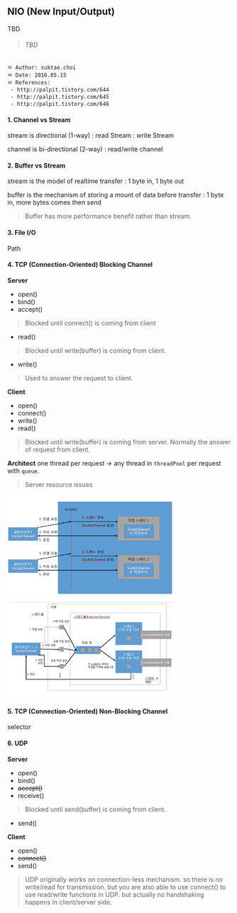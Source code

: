 ## NIO (New Input/Output)
TBD

>###### TBD

```
ㅁ Author: suktae.choi
ㅁ Date: 2016.05.15
ㅁ References:
 - http://palpit.tistory.com/644
 - http://palpit.tistory.com/645
 - http://palpit.tistory.com/646
```

#### 1. Channel vs Stream
stream is directional (1-way)
 : read Stream
 : write Stream

channel is bi-directional (2-way)
 : read/write channel

#### 2. Buffer vs Stream
stream is the model of realtime transfer
 : 1 byte in, 1 byte out

buffer is the mechanism of storing a mount of data before transfer
 : 1 byte in, more bytes comes then send

 > Buffer has more performance benefit rather than stream.

#### 3. File I/O
Path

#### 4. TCP (Connection-Oriented) Blocking Channel
**Server**
 - open()
 - bind()
 - accept()

> Blocked until connect() is coming from client

 - read()

> Blocked until write(buffer) is coming from client.  

 - write()

> Used to answer the request to client.

**Client**
 - open()
 - connect()
 - write()
 - read()

> Blocked until write(buffer) is coming from server. Normally the answer of request from client.

**Architect**
one thread per request -> any thread in `threadPool` per request with `queue`.

> Server resource issues

<img src="https://github.com/agongi/study/blob/master/nio/images/Screen%20Shot%202016-05-15%20at%2016.43.17.png" width="75%">

<img src="https://github.com/agongi/study/blob/master/nio/images/Screen%20Shot%202016-05-15%20at%2016.43.12.png" width="75%">

#### 5. TCP (Connection-Oriented) Non-Blocking Channel
selector

#### 6. UDP
**Server**​
 - open()
 - bind()​
 - ~~accept()~~
 - receive()

> Blocked until send(buffer) is coming from client.  

 - send()

**Client**
 - open()
 - ~~connect()~~
 - send()

> UDP originally works on connection-less mechanism. so there is no write/read for transmission. but you are also able to use connect() to use read/write functions in UDP. but actually no handshaking happens in client/server side.
